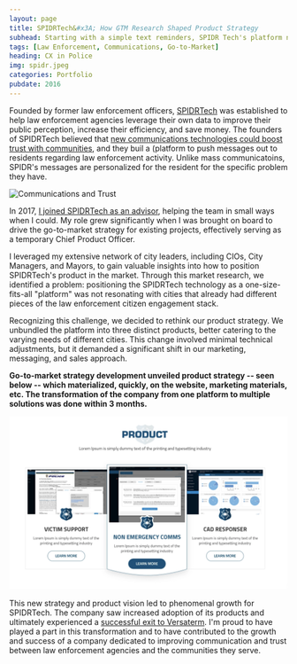 ```yaml
---
layout: page
title: SPIDRTech&#x3A; How GTM Research Shaped Product Strategy
subhead: Starting with a simple text reminders, SPIDR Tech's platform now enables realtime communication and feedback between the community and government
tags: [Law Enforcement, Communications, Go-to-Market]
heading: CX in Police
img: spidr.jpeg
categories: Portfolio
pubdate: 2016
---
```

Founded by former law enforcement officers, <a href="https://spidrtech.com">SPIDRTech</a> was established to help law enforcement agencies leverage their own data to improve their public perception, increase their efficiency, and save money. The founders of SPIDRTech believed that <a href="https://abhinemani.com/blog/2021/04/14/responsive-public-safety-data-science/">new communications technologies could boost trust with communities</a>, and they buil a (platform to push messages out to residents regarding law enforcement activity. Unlike mass communicatoins, SPIDR's messages are personalized for the resident for the specific problem they have. 

![Communications and Trust](https://abhinemani.com/img/responsiveness.png)

In 2017, <a href="https://abhinemani.com/essays/2018/08/14/Push-vs-Pull-the-Opportunity-for-Automation-in-GovTech">I joined SPIDRTech as an advisor</a>, helping the team in small ways when I could. My role grew significantly when I was brought on board to drive the go-to-market strategy for existing projects, effectively serving as a temporary Chief Product Officer.

I leveraged my extensive network of city leaders, including CIOs, City Managers, and Mayors, to gain valuable insights into how to position SPIDRTech's product in the market. Through this market research, we identified a problem: positioning the SPIDRTech technology as a one-size-fits-all "platform" was not resonating with cities that already had different pieces of the law enforcement citizen engagement stack.

Recognizing this challenge, we decided to rethink our product strategy. We unbundled the platform into three distinct products, better catering to the varying needs of different cities. This change involved minimal technical adjustments, but it demanded a significant shift in our marketing, messaging, and sales approach.

**Go-to-market strategy development unveiled product strategy -- seen below -- which materialized, quickly, on the website, marketing materials, etc. The transformation of the company from one platform to multiple solutions was done within 3 months.**

![SPIDRTech Product Breakdown](/img/spidr-product.png)

This new strategy and product vision led to phenomenal growth for SPIDRTech. The company saw increased adoption of its products and ultimately experienced a <a href="https://www.govtech.com/biz/versaterm-buys-spidr-in-latest-emergency-response-tech-deal">successful exit to Versaterm</a>. I'm proud to have played a part in this transformation and to have contributed to the growth and success of a company dedicated to improving communication and trust between law enforcement agencies and the communities they serve.